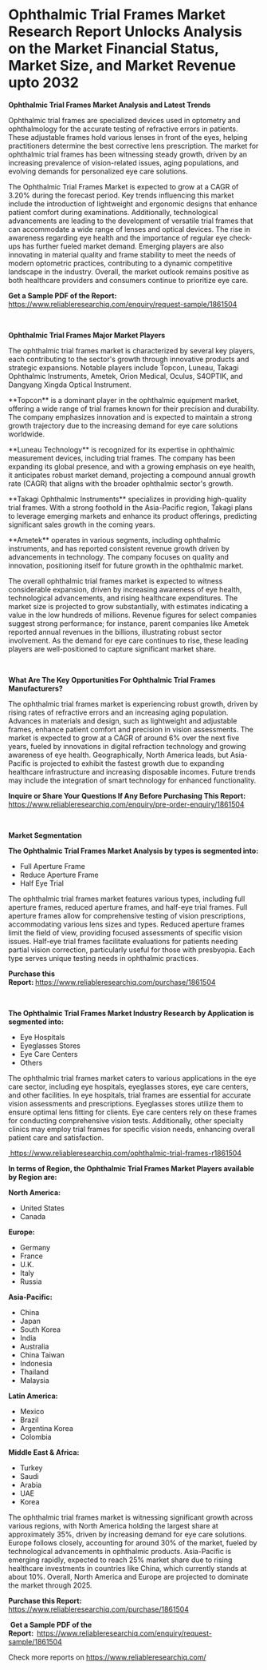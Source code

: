 <p><h1>Ophthalmic Trial Frames Market Research Report Unlocks Analysis on the Market Financial Status, Market Size, and Market Revenue upto 2032</h1></p><p><strong>Ophthalmic Trial Frames Market Analysis and Latest Trends</strong></p>
<p><p>Ophthalmic trial frames are specialized devices used in optometry and ophthalmology for the accurate testing of refractive errors in patients. These adjustable frames hold various lenses in front of the eyes, helping practitioners determine the best corrective lens prescription. The market for ophthalmic trial frames has been witnessing steady growth, driven by an increasing prevalence of vision-related issues, aging populations, and evolving demands for personalized eye care solutions.</p><p>The Ophthalmic Trial Frames Market is expected to grow at a CAGR of 3.20% during the forecast period. Key trends influencing this market include the introduction of lightweight and ergonomic designs that enhance patient comfort during examinations. Additionally, technological advancements are leading to the development of versatile trial frames that can accommodate a wide range of lenses and optical devices. The rise in awareness regarding eye health and the importance of regular eye check-ups has further fueled market demand. Emerging players are also innovating in material quality and frame stability to meet the needs of modern optometric practices, contributing to a dynamic competitive landscape in the industry. Overall, the market outlook remains positive as both healthcare providers and consumers continue to prioritize eye care.</p></p>
<p><strong>Get a Sample PDF of the Report:&nbsp;</strong> <a href="https://www.reliableresearchiq.com/enquiry/request-sample/1861504?utm_campaign=1102&utm_medium=2&utm_source=Github&utm_content=ia&utm_term=16022025&utm_id=ophthalmic-trial-frames">https://www.reliableresearchiq.com/enquiry/request-sample/1861504</a></p>
<p>&nbsp;</p>
<p><strong>Ophthalmic Trial Frames Major Market Players</strong></p>
<p><p>The ophthalmic trial frames market is characterized by several key players, each contributing to the sector's growth through innovative products and strategic expansions. Notable players include Topcon, Luneau, Takagi Ophthalmic Instruments, Ametek, Orion Medical, Oculus, S4OPTIK, and Dangyang Xingda Optical Instrument.</p><p>**Topcon** is a dominant player in the ophthalmic equipment market, offering a wide range of trial frames known for their precision and durability. The company emphasizes innovation and is expected to maintain a strong growth trajectory due to the increasing demand for eye care solutions worldwide.</p><p>**Luneau Technology** is recognized for its expertise in ophthalmic measurement devices, including trial frames. The company has been expanding its global presence, and with a growing emphasis on eye health, it anticipates robust market demand, projecting a compound annual growth rate (CAGR) that aligns with the broader ophthalmic sector's growth.</p><p>**Takagi Ophthalmic Instruments** specializes in providing high-quality trial frames. With a strong foothold in the Asia-Pacific region, Takagi plans to leverage emerging markets and enhance its product offerings, predicting significant sales growth in the coming years.</p><p>**Ametek** operates in various segments, including ophthalmic instruments, and has reported consistent revenue growth driven by advancements in technology. The company focuses on quality and innovation, positioning itself for future growth in the ophthalmic market.</p><p>The overall ophthalmic trial frames market is expected to witness considerable expansion, driven by increasing awareness of eye health, technological advancements, and rising healthcare expenditures. The market size is projected to grow substantially, with estimates indicating a value in the low hundreds of millions. Revenue figures for select companies suggest strong performance; for instance, parent companies like Ametek reported annual revenues in the billions, illustrating robust sector involvement. As the demand for eye care continues to rise, these leading players are well-positioned to capture significant market share.</p></p>
<p>&nbsp;</p>
<p><strong>What Are The Key Opportunities For Ophthalmic Trial Frames Manufacturers?</strong></p>
<p><p>The ophthalmic trial frames market is experiencing robust growth, driven by rising rates of refractive errors and an increasing aging population. Advances in materials and design, such as lightweight and adjustable frames, enhance patient comfort and precision in vision assessments. The market is expected to grow at a CAGR of around 6% over the next five years, fueled by innovations in digital refraction technology and growing awareness of eye health. Geographically, North America leads, but Asia-Pacific is projected to exhibit the fastest growth due to expanding healthcare infrastructure and increasing disposable incomes. Future trends may include the integration of smart technology for enhanced functionality.</p></p>
<p><strong>Inquire or Share Your Questions If Any Before Purchasing This Report:</strong> <a href="https://www.reliableresearchiq.com/enquiry/pre-order-enquiry/1861504?utm_campaign=1102&utm_medium=2&utm_source=Github&utm_content=ia&utm_term=16022025&utm_id=ophthalmic-trial-frames">https://www.reliableresearchiq.com/enquiry/pre-order-enquiry/1861504</a></p>
<p>&nbsp;</p>
<p><strong>Market Segmentation</strong></p>
<p><strong>The Ophthalmic Trial Frames Market Analysis by types is segmented into:</strong></p>
<p><ul><li>Full Aperture Frame</li><li>Reduce Aperture Frame</li><li>Half Eye Trial</li></ul></p>
<p><p>The ophthalmic trial frames market features various types, including full aperture frames, reduced aperture frames, and half-eye trial frames. Full aperture frames allow for comprehensive testing of vision prescriptions, accommodating various lens sizes and types. Reduced aperture frames limit the field of view, providing focused assessments of specific vision issues. Half-eye trial frames facilitate evaluations for patients needing partial vision correction, particularly useful for those with presbyopia. Each type serves unique testing needs in ophthalmic practices.</p></p>
<p><strong>Purchase this Report:&nbsp;</strong><a href="https://www.reliableresearchiq.com/purchase/1861504?utm_campaign=1102&utm_medium=2&utm_source=Github&utm_content=ia&utm_term=16022025&utm_id=ophthalmic-trial-frames">https://www.reliableresearchiq.com/purchase/1861504</a></p>
<p>&nbsp;</p>
<p><strong>The Ophthalmic Trial Frames Market Industry Research by Application is segmented into:</strong></p>
<p><ul><li>Eye Hospitals</li><li>Eyeglasses Stores</li><li>Eye Care Centers</li><li>Others</li></ul></p>
<p><p>The ophthalmic trial frames market caters to various applications in the eye care sector, including eye hospitals, eyeglasses stores, eye care centers, and other facilities. In eye hospitals, trial frames are essential for accurate vision assessments and prescriptions. Eyeglasses stores utilize them to ensure optimal lens fitting for clients. Eye care centers rely on these frames for conducting comprehensive vision tests. Additionally, other specialty clinics may employ trial frames for specific vision needs, enhancing overall patient care and satisfaction.</p></p>
<p><a href="https://www.reliableresearchiq.com/ophthalmic-trial-frames-r1861504?utm_campaign=1102&utm_medium=2&utm_source=Github&utm_content=ia&utm_term=16022025&utm_id=ophthalmic-trial-frames">&nbsp;https://www.reliableresearchiq.com/ophthalmic-trial-frames-r1861504</a></p>
<p><strong>In terms of Region, the Ophthalmic Trial Frames Market Players available by Region are:</strong></p>
<p>
    <p> <strong> North America: </strong>
        <ul>
            <li>United States</li>
            <li>Canada</li>
        </ul>
        </p> 
    <p> <strong> Europe: </strong>
        <ul>
            <li>Germany</li>
            <li>France</li>
            <li>U.K.</li>
            <li>Italy</li>
            <li>Russia</li>
        </ul>
        </p> 
    <p> <strong> Asia-Pacific: </strong>
        <ul>
            <li>China</li>
            <li>Japan</li>
            <li>South Korea</li>
            <li>India</li>
            <li>Australia</li>
            <li>China Taiwan</li>
            <li>Indonesia</li>
            <li>Thailand</li>
            <li>Malaysia</li>
        </ul>
        </p> 
    <p> <strong> Latin America: </strong>
        <ul>
            <li>Mexico</li>
            <li>Brazil</li>
            <li>Argentina Korea</li>
            <li>Colombia</li>
        </ul>
        </p> 
    <p> <strong> Middle East & Africa: </strong>
        <ul>
            <li>Turkey</li>
            <li>Saudi</li>
            <li>Arabia</li>
            <li>UAE</li>
            <li>Korea</li>
        </ul>
    </p>
    </p>
<p><p>The ophthalmic trial frames market is witnessing significant growth across various regions, with North America holding the largest share at approximately 35%, driven by increasing demand for eye care solutions. Europe follows closely, accounting for around 30% of the market, fueled by technological advancements in ophthalmic products. Asia-Pacific is emerging rapidly, expected to reach 25% market share due to rising healthcare investments in countries like China, which currently stands at about 10%. Overall, North America and Europe are projected to dominate the market through 2025.</p></p>
<p><strong>Purchase this Report: </strong><a href="https://www.reliableresearchiq.com/purchase/1861504?utm_campaign=1102&utm_medium=2&utm_source=Github&utm_content=ia&utm_term=16022025&utm_id=ophthalmic-trial-frames">https://www.reliableresearchiq.com/purchase/1861504</a></p>
<p>&nbsp;<strong>Get a Sample PDF of the Report:&nbsp;&nbsp;</strong><a href="https://www.reliableresearchiq.com/enquiry/request-sample/1861504?utm_campaign=1102&utm_medium=2&utm_source=Github&utm_content=ia&utm_term=16022025&utm_id=ophthalmic-trial-frames">https://www.reliableresearchiq.com/enquiry/request-sample/1861504</a></p>
<p><strong></strong></p>
<p>Check more reports on <a href="https://www.reliableresearchiq.com/?utm_campaign=1102&utm_medium=2&utm_source=Github&utm_content=ia&utm_term=16022025&utm_id=ophthalmic-trial-frames">https://www.reliableresearchiq.com/</a></p>